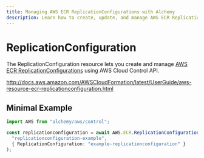 ```yaml
---
title: Managing AWS ECR ReplicationConfigurations with Alchemy
description: Learn how to create, update, and manage AWS ECR ReplicationConfigurations using Alchemy Cloud Control.
---
```


# ReplicationConfiguration

The ReplicationConfiguration resource lets you create and manage [AWS ECR ReplicationConfigurations](https://docs.aws.amazon.com/ecr/latest/userguide/) using AWS Cloud Control API.

http://docs.aws.amazon.com/AWSCloudFormation/latest/UserGuide/aws-resource-ecr-replicationconfiguration.html

## Minimal Example

```ts
import AWS from "alchemy/aws/control";

const replicationconfiguration = await AWS.ECR.ReplicationConfiguration(
  "replicationconfiguration-example",
  { ReplicationConfiguration: "example-replicationconfiguration" }
);
```

